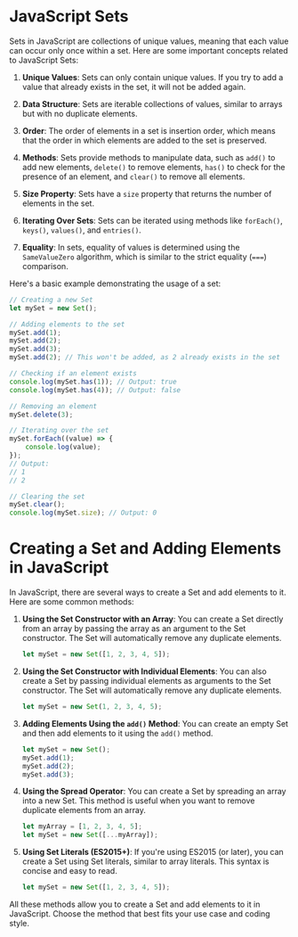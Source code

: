 # JavaScript Sets

Sets in JavaScript are collections of unique values, meaning that each value can occur only once within a set. Here are some important concepts related to JavaScript Sets:

1. **Unique Values**: Sets can only contain unique values. If you try to add a value that already exists in the set, it will not be added again.

2. **Data Structure**: Sets are iterable collections of values, similar to arrays but with no duplicate elements.

3. **Order**: The order of elements in a set is insertion order, which means that the order in which elements are added to the set is preserved.

4. **Methods**: Sets provide methods to manipulate data, such as `add()` to add new elements, `delete()` to remove elements, `has()` to check for the presence of an element, and `clear()` to remove all elements.

5. **Size Property**: Sets have a `size` property that returns the number of elements in the set.

6. **Iterating Over Sets**: Sets can be iterated using methods like `forEach()`, `keys()`, `values()`, and `entries()`.

7. **Equality**: In sets, equality of values is determined using the `SameValueZero` algorithm, which is similar to the strict equality (`===`) comparison.

Here's a basic example demonstrating the usage of a set:

```javascript
// Creating a new Set
let mySet = new Set();

// Adding elements to the set
mySet.add(1);
mySet.add(2);
mySet.add(3);
mySet.add(2); // This won't be added, as 2 already exists in the set

// Checking if an element exists
console.log(mySet.has(1)); // Output: true
console.log(mySet.has(4)); // Output: false

// Removing an element
mySet.delete(3);

// Iterating over the set
mySet.forEach((value) => {
    console.log(value);
});
// Output:
// 1
// 2

// Clearing the set
mySet.clear();
console.log(mySet.size); // Output: 0
```
# Creating a Set and Adding Elements in JavaScript

In JavaScript, there are several ways to create a Set and add elements to it. Here are some common methods:

1. **Using the Set Constructor with an Array**: You can create a Set directly from an array by passing the array as an argument to the Set constructor. The Set will automatically remove any duplicate elements.

    ```javascript
    let mySet = new Set([1, 2, 3, 4, 5]);
    ```

2. **Using the Set Constructor with Individual Elements**: You can also create a Set by passing individual elements as arguments to the Set constructor. The Set will automatically remove any duplicate elements.

    ```javascript
    let mySet = new Set(1, 2, 3, 4, 5);
    ```

3. **Adding Elements Using the `add()` Method**: You can create an empty Set and then add elements to it using the `add()` method.

    ```javascript
    let mySet = new Set();
    mySet.add(1);
    mySet.add(2);
    mySet.add(3);
    ```

4. **Using the Spread Operator**: You can create a Set by spreading an array into a new Set. This method is useful when you want to remove duplicate elements from an array.

    ```javascript
    let myArray = [1, 2, 3, 4, 5];
    let mySet = new Set([...myArray]);
    ```

5. **Using Set Literals (ES2015+)**: If you're using ES2015 (or later), you can create a Set using Set literals, similar to array literals. This syntax is concise and easy to read.

    ```javascript
    let mySet = new Set([1, 2, 3, 4, 5]);
    ```

All these methods allow you to create a Set and add elements to it in JavaScript. Choose the method that best fits your use case and coding style.
